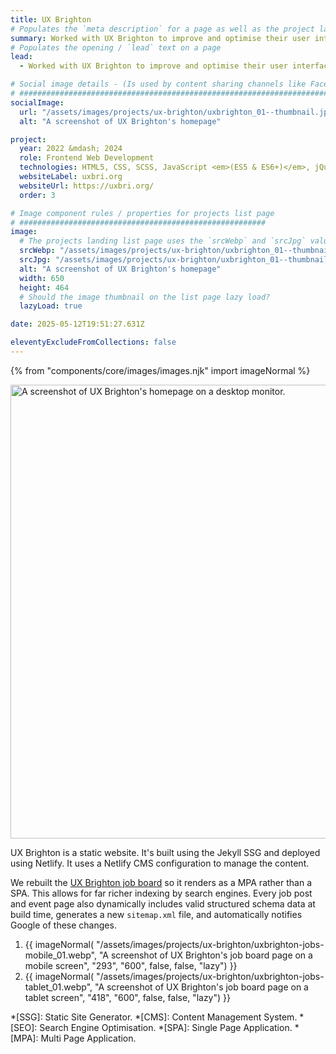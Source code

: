 ```yaml
---
title: UX Brighton
# Populates the `meta description` for a page as well as the project landing page project-specific summary
summary: Worked with UX Brighton to improve and optimise their user interface, overall website experience, developer experience, content management workflow, site search & filtering, and SEO.
# Populates the opening / `lead` text on a page
lead:
  - Worked with UX Brighton to improve and optimise their user interface, overall website experience, developer experience, content management workflow, site search & filtering, and <abbr title="Search Engine Optimisation.">SEO</abbr>.

# Social image details - (Is used by content sharing channels like Facebook, Twitter, WhatsApp, LinkedIn, RSS readers etc.)
# ##########################################################################################################################
socialImage:
  url: "/assets/images/projects/ux-brighton/uxbrighton_01--thumbnail.jpg"
  alt: "A screenshot of UX Brighton's homepage"

project:
  year: 2022 &mdash; 2024
  role: Frontend Web Development
  technologies: HTML5, CSS, SCSS, JavaScript <em>(ES5 & ES6+)</em>, jQuery, Jekyll, Liquid, JSON, GitHub, GitHub Pages, Node.js, Retool, Swagger, Netlify, Netlify CMS, Google Analytics, Google Tag Manager <em>(GTM)</em>, Figma, Photoshop.
  websiteLabel: uxbri.org
  websiteUrl: https://uxbri.org/
  order: 3

# Image component rules / properties for projects list page
# #######################################################
image:
  # The projects landing list page uses the `srcWebp` and `srcJpg` values
  srcWebp: "/assets/images/projects/ux-brighton/uxbrighton_01--thumbnail.webp"
  srcJpg: "/assets/images/projects/ux-brighton/uxbrighton_01--thumbnail.jpg"
  alt: "A screenshot of UX Brighton's homepage"
  width: 650
  height: 464
  # Should the image thumbnail on the list page lazy load?
  lazyLoad: true

date: 2025-05-12T19:51:27.631Z

eleventyExcludeFromCollections: false
---
```


{% from "components/core/images/images.njk" import imageNormal %}

<picture>
  <source srcset="/assets/images/projects/ux-brighton/uxbrighton-homepage--lg-screen_01.webp" type="image/webp" media="(min-width: 768px)">
  <img src="/assets/images/projects/ux-brighton/uxbrighton-homepage--sml-screen_01.webp" width="1068" height="726" alt="A screenshot of UX Brighton's homepage on a desktop monitor." loading="lazy" decoding="async">
</picture>

UX Brighton is a static website. It's built using the Jekyll SSG and deployed using Netlify. It uses a Netlify CMS configuration to manage the content.

We rebuilt the [UX Brighton job board](https://uxbri.org/jobs) so it renders as a MPA rather than a SPA. This allows for far richer indexing by search engines. Every job post and event page also dynamically includes valid structured schema data at build time, generates a new `sitemap.xml` file, and automatically notifies Google of these changes.

<ol role="list" class="auto-grid | no-list">
  <li>
    {{ imageNormal(
      "/assets/images/projects/ux-brighton/uxbrighton-jobs-mobile_01.webp",
      "A screenshot of UX Brighton's job board page on a mobile screen",
      "293",
      "600",
      false,
      false,
      "lazy")
    }}
  </li>
  <li>
    {{ imageNormal(
      "/assets/images/projects/ux-brighton/uxbrighton-jobs-tablet_01.webp",
      "A screenshot of UX Brighton's job board page on a tablet screen",
      "418",
      "600",
      false,
      false,
      "lazy")
    }}
  </li>
</ol>

*[SSG]: Static Site Generator.
*[CMS]: Content Management System.
*[SEO]: Search Engine Optimisation.
*[SPA]: Single Page Application.
*[MPA]: Multi Page Application.
